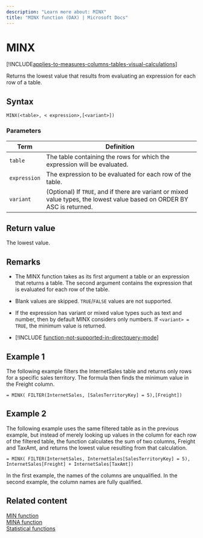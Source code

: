 ```yaml
---
description: "Learn more about: MINX"
title: "MINX function (DAX) | Microsoft Docs"
---
```

# MINX

[!INCLUDE[applies-to-measures-columns-tables-visual-calculations](includes/applies-to-measures-columns-tables-visual-calculations.md)]

Returns the lowest value that results from evaluating an expression for each row of a table.  

## Syntax

```dax
MINX(<table>, < expression>,[<variant>])  
```
  
### Parameters
  
|Term|Definition|  
|--------|--------------|  
|`table`|The table containing the rows for which the expression will be evaluated.|  
|`expression`|The expression to be evaluated for each row of the table.|  
|`variant`|(Optional) If `TRUE`, and if there are variant or mixed value types, the lowest value based on ORDER BY ASC is returned.|
  
## Return value

The lowest value.  
  
## Remarks

- The MINX function takes as its first argument a table or an expression that returns a table. The second argument contains the expression that is evaluated for each row of the table.  
  
- Blank values are skipped. `TRUE`/`FALSE` values are not supported.

- If the expression has variant or mixed value types such as text and number, then by default MINX considers only numbers. If `<variant> = TRUE`, the minimum value is returned.

- [!INCLUDE [function-not-supported-in-directquery-mode](includes/function-not-supported-in-directquery-mode.md)]

## Example 1

The following example filters the InternetSales table and returns only rows for a specific sales territory. The formula then finds the minimum value in the Freight column.  
  
```dax
= MINX( FILTER(InternetSales, [SalesTerritoryKey] = 5),[Freight])  
```
  
## Example 2

The following example uses the same filtered table as in the previous example, but instead of merely looking up values in the column for each row of the filtered table, the function calculates the sum of two columns, Freight and TaxAmt, and returns the lowest value resulting from that calculation.  
  
```dax
= MINX( FILTER(InternetSales, InternetSales[SalesTerritoryKey] = 5), InternetSales[Freight] + InternetSales[TaxAmt])  
```

In the first example, the names of the columns are unqualified. In the second example, the column names are fully qualified.  
  
## Related content

[MIN function](min-function-dax.md)  
[MINA function](mina-function-dax.md)  
[Statistical functions](statistical-functions-dax.md)  
